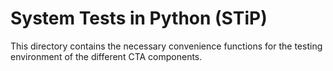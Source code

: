 # System Tests in Python (STiP)

This directory contains the necessary convenience functions for the testing environment of the different CTA components.
